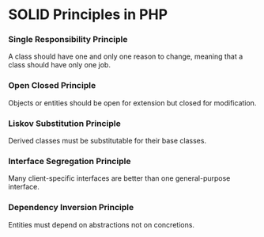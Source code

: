 # SOLID Principles in PHP

### Single Responsibility Principle
A class should have one and only one reason to change, meaning that a class should have only one job.

### Open Closed Principle
Objects or entities should be open for extension but closed for modification.

### Liskov Substitution Principle
Derived classes must be substitutable for their base classes.

### Interface Segregation Principle
Many client-specific interfaces are better than one general-purpose interface.

### Dependency Inversion Principle
Entities must depend on abstractions not on concretions.
